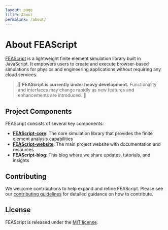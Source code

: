```yaml
---
layout: page
title: About
permalink: /about/
---
```


# About FEAScript

[FEAScript](https://feascript.com/) is a lightweight finite element simulation library built in JavaScript. It empowers users to create and execute browser-based simulations for physics and engineering applications without requiring any cloud services.

> 🚧 **FEAScript is currently under heavy development.** Functionality and interfaces may change rapidly as new features and enhancements are introduced. 🚧

## Project Components

FEAScript consists of several key components:

- **[FEAScript-core](https://github.com/FEAScript/FEAScript-core)**: The core simulation library that provides the finite element analysis capabilities
- **[FEAScript-website](https://feascript.com/)**: The main project website with documentation and resources
- **FEAScript-blog**: This blog where we share updates, tutorials, and insights

## Contributing

We welcome contributions to help expand and refine FEAScript. Please see our [contributing guidelines](https://github.com/FEAScript/FEAScript-core/blob/main/CONTRIBUTING.md) for detailed guidance on how to contribute.

## License

FEAScript is released under the [MIT license](https://github.com/FEAScript/FEAScript-core/blob/main/LICENSE).
